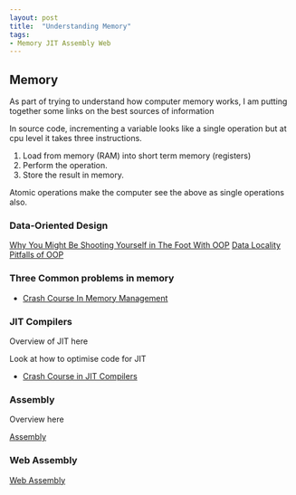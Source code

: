 ```yaml
---
layout: post
title:  "Understanding Memory"
tags:
- Memory JIT Assembly Web
---
```


## Memory
As part of trying to understand how computer memory works, I am putting together some links on the best sources of information

<!--more-->

In source code, incrementing a variable looks like a single operation but at cpu level it takes three instructions.
1. Load from memory (RAM) into short term memory (registers)
2. Perform the operation.
3. Store the result in memory.

Atomic operations make the computer see the above as single operations also.

### Data-Oriented Design

[Why You Might Be Shooting Yourself in The Foot With OOP](http://gamesfromwithin.com/data-oriented-design)
[Data Locality](http://gameprogrammingpatterns.com/data-locality.html)
[Pitfalls of OOP](http://gamedevs.org/uploads/pitfalls-of-object-oriented-programming.pdf)

### Three Common problems in memory

* [Crash Course In Memory Management](https://hacks.mozilla.org/2017/06/a-crash-course-in-memory-management/)


### JIT Compilers
Overview of JIT here

Look at how to optimise code for JIT

* [Crash Course in JIT Compilers](https://hacks.mozilla.org/2017/02/a-crash-course-in-just-in-time-jit-compilers/)

### Assembly
Overview here

[Assembly](https://hacks.mozilla.org/2017/02/a-crash-course-in-assembly/)

### Web Assembly

[Web Assembly](https://hacks.mozilla.org/2017/02/a-cartoon-intro-to-webassembly/)
